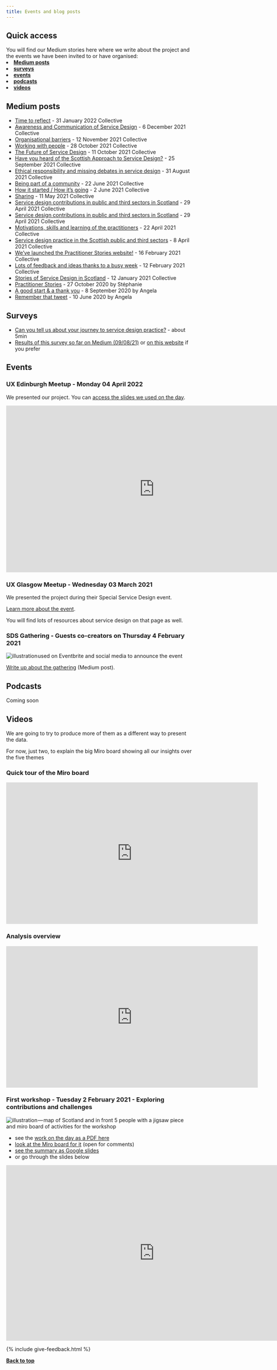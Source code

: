 ```yaml
---
title: Events and blog posts
---
```


<div class="nav-panel-alt">
<h2>Quick access</h2>
   <p style="margin-bottom: 0">You will find our Medium stories here where we write about the project and the events we have been invited to or have organised:</p>
    <li><a href="#medium"><strong>Medium posts</strong></a></li>     
    <li><a href="#survey"><strong>surveys</strong></a></li>    
    <li><a href="#events"><strong>events</strong></a></li>    
    <li><a href="#podcast"><strong>podcasts</strong></a></li>    
    <li><a href="#videos"><strong>videos</strong></a></li>          
</div>





<h2 id="medium">Medium posts</h2>
<ul>
    <li><a href="https://practitionerstories.medium.com/time-to-reflect-49f1ef16ad66" target="_blank">Time to reflect</a> - 31 January 2022 Collective</li>
    <li><a href="https://practitionerstories.medium.com/awareness-and-communication-of-service-design-adc31911b8e1" target="_blank">Awareness and Communication of Service Design</a> - 6 December 2021 Collective</li>
    <li><a href="https://practitionerstories.medium.com/organisational-barriers-3d49573ebfc7" target="_blank">Organisational barriers</a> - 12 November 2021 Collective</li>
    <li><a href="https://practitionerstories.medium.com/working-with-people-3c6be862767" target="_blank">Working with people</a> - 28 October 2021 Collective</li>
    <li><a href="https://practitionerstories.medium.com/the-future-of-service-design-ce59a01e4538" target="_blank">The Future of Service Design</a> - 11 October 2021 Collective</li>
    <li><a href="https://practitionerstories.medium.com/have-you-heard-of-the-scottish-approach-to-service-design-b8191095f48c" target="_blank">Have you heard of the Scottish Approach to Service Design?</a> - 25 September 2021 Collective</li>
    <li><a href="https://practitionerstories.medium.com/ethical-responsibility-and-missing-debates-in-service-design-7ffb59761451" target="_blank">Ethical responsibility and missing debates in service design</a> - 31 August 2021 Collective</li>
    <li><a href="https://practitionerstories.medium.com/being-part-of-a-community-4ae6a863ec71" target="_blank">Being part of a community</a> - 22 June 2021 Collective</li>
    <li><a href="https://practitionerstories.medium.com/how-it-started-how-its-going-8732de06ffc9" target="_blank">How it started / How it’s going</a> - 2 June 2021 Collective</li>
    <li><a href="https://practitionerstories.medium.com/sharing-2b4692248702" target="_blank">Sharing</a> - 11 May 2021 Collective</li>
    <li><a href="https://practitionerstories.medium.com/service-design-contributions-in-public-and-third-sectors-in-scotland-7633ca48348e" target="_blank">Service design contributions in public and third sectors in Scotland</a> - 29 April 2021 Collective</li>
    <li><a href="https://practitionerstories.medium.com/service-design-contributions-in-public-and-third-sectors-in-scotland-7633ca48348e" target="_blank">Service design contributions in public and third sectors in Scotland</a> - 29 April 2021 Collective</li>
    <li><a href="https://practitionerstories.medium.com/motivations-skills-and-learning-of-the-practitioners-9dc5c8291da4" target="_blank">Motivations, skills and learning of the practitioners</a> - 22 April 2021 Collective</li>
    <li><a href="https://practitionerstories.medium.com/service-design-practice-in-the-scottish-public-and-third-sectors-5b2090352ab" target="_blank">Service design practice in the Scottish public and third sectors</a> - 8 April 2021 Collective</li>
    <li><a href="https://practitionerstories.medium.com/weve-launched-the-practitioner-stories-website-944e260e97ec" target="_blank">We’ve launched the Practitioner Stories website!</a>  - 16 February 2021 Collective</li>
    <li><a href="https://practitionerstories.medium.com/lots-of-feedback-and-ideas-thanks-to-a-busy-week-d18c02915b0a" target="_blank">Lots of feedback and ideas thanks to a busy week</a>  - 12 February 2021 Collective</li>
    <li><a href="https://practitionerstories.medium.com/stories-of-service-design-in-scotland-8f267710a2ba" target="_blank">Stories of Service Design in Scotland</a> - 12 January 2021 Collective</li>
    <li><a href="https://stphaniekrus.medium.com/practitioner-stories-ffa3120ffd7f" target="_blank">Practitioner Stories</a> - 27 October 2020 by Stéphanie</li>
    <li><a href="https://medium.com/@angelaforviz/a-good-start-a-thank-you-dd05376add38" target="_blank">A good start & a thank you</a> - 8 September 2020 by Angela</li>
    <li><a href="https://medium.com/@angelaforviz/remember-that-tweet-8b36dbae82bc" target="_blank">Remember that tweet</a> - 10 June 2020 by Angela</li>
</ul>

<h2 id="survey" class="top-line-alt"> Surveys</h2>
<ul>
 <li><a href="https://forms.gle/NGjX3kewrfFUX7hEA" target="_blank">Can you tell us about your journey to service design practice?</a> - about 5min</li>
 <li><a href="https://practitionerstories.medium.com/journey-to-service-design-practice-a127f263ec40" target="_blank">Results of this survey so far on Medium (09/08/21)</a> or <a href="/practitioner-stories/survey1">on this website</a> if you prefer</li>
</ul>

<h2 class="top-line-alt" id="events">Events</h2>

### UX Edinburgh Meetup - Monday 04 April 2022


<p>We presented our project. You can <a href="https://docs.google.com/presentation/d/1j-HiK-JugIDaVJql1tIqYEooWsxOWdCfqCo6mDtewN4/edit?usp=sharing" target="_blank">access the slides we used on the day</a>.</p>
<iframe src="https://docs.google.com/presentation/d/e/2PACX-1vQIBJbjjBH7MPEyhIkqTvaaMZO1IYeqe0E0pX8XFYuV90jADdErbchGsbCrxI_JOBlLYOLSHhzpZ2xy/embed?start=false&loop=false&delayms=3000" frameborder="0" width="800" height="450" allowfullscreen="true" mozallowfullscreen="true" webkitallowfullscreen="true"></iframe>


<h3 class="top-line">UX Glasgow Meetup - Wednesday 03 March 2021</h3>

We presented the project during their Special Service Design event.
<p><a href="https://uxglasgow.co.uk/events/service-design-special" target="_blank">Learn more about the event</a>.</p>
<p>You will find lots of resources about service design on that page as well.</p>

<h3 class="top-line">SDS Gathering - Guests co-creators on Thursday 4 February 2021</h3>

![illustration used on Eventbrite and social media to announce the event](/practitioner-stories/images/sdsGathering.jpeg)

<p><a href="https://practitionerstories.medium.com/lots-of-feedback-and-ideas-thanks-to-a-busy-week-d18c02915b0a" target="_blank">Write up about the gathering</a> (Medium post).</p>

<h2 id="podcast" class="top-line-alt"> Podcasts</h2>

Coming soon

<h2 class="top-line-alt" id="videos">Videos</h2>

We are going to try to produce more of them as a different way to present the data.

For now, just two, to explain the big Miro board showing all our insights over the five themes

### Quick tour of the Miro board

<iframe width="680" height="382" src="https://www.youtube.com/embed/BSbWifUtu0Y" frameborder="0" allow="accelerometer; autoplay; clipboard-write; encrypted-media; gyroscope; picture-in-picture" allowfullscreen></iframe>

### Analysis overview

<iframe width="680" height="382" src="https://www.youtube.com/embed/bKgBVvcenuY" frameborder="0" allow="accelerometer; autoplay; clipboard-write; encrypted-media; gyroscope; picture-in-picture" allowfullscreen></iframe>


<h3 class="top-line">First workshop - Tuesday 2 February 2021 - Exploring contributions and challenges</h3>

![illustration — map of Scotland and in front 5 people with a jigsaw piece and miro board of activities for the workshop](/practitioner-stories/images/workshop/workshop1-banner.jpg)

<ul>
    <li>see the <a href="https://github.com/stephanie-K/practitioner-stories/blob/main/images/workshop/Workshop1-grouping-of-work-on-the-day.pdf" target="_blank">work on the day as a PDF here</a></li>
    <li><a href="https://miro.com/app/board/o9J_lZxZWng=/?moveToWidget=3074457354020152297&amp;cot=14" target="_blank">look at the Miro board for it</a> (open for comments)</li>
    <li><a href="https://docs.google.com/presentation/d/1nRsB4Xs8C_v5SZ5gh32ORcHJs2aH-x-00x7zZB7jadw/edit?usp=sharing" target="_blank">see the summary as Google slides</a></li>
    <li>or go through the slides below</li>
</ul>

<iframe src="https://docs.google.com/presentation/d/e/2PACX-1vRV8mRQG9_0RqDD75tSMiRNy9RkMyJE3aNo-uYDsgUinl2NYfeat2YrLnJr3o0QfGjSSalLUJjoc0-M/embed?start=false&loop=false&delayms=3000" frameborder="0" width="800" height="474" allowfullscreen="true" mozallowfullscreen="true" webkitallowfullscreen="true"></iframe>


{% include give-feedback.html %}
<p><a href="#"><strong>Back to top</strong></a></p>


<!--
<p><a href="" target="_blank"></a></p>
<a href="" target="_blank"></a>
-->